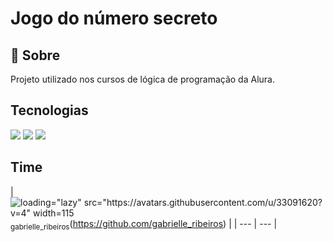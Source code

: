 <h1>Jogo do número secreto</h1>

<h2>💎 Sobre</h2>
<p>Projeto utilizado nos cursos de lógica de programação da Alura.</p>

## Tecnologias
<div>
  <img src="https://img.shields.io/badge/HTML-239120?style=for-the-badge&logo=html&logoColor=white">
  <img src="https://img.shields.io/badge/CSS-239120?style=for-the-badge&logo=css&logoColor=white">
  <img src="https://img.shields.io/badge/JavaScript-F7DF1E?style=for-the-badge&logo=javascript&logoColor=black">
</div>

## Time
| ![loading="lazy" src="https://avatars.githubusercontent.com/u/33091620?v=4" width=115](https://avatars.githubusercontent.com/u/33091620?v=4)<br><sub>gabrielle_ribeiros</sub>(https://github.com/gabrielle_ribeiros) |
| --- | --- |
